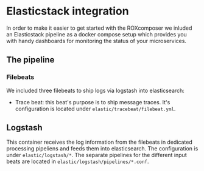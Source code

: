 # Elasticstack integration

In order to make it easier to get started with the ROXcomposer we inluded an Elasticstack pipeline as a docker compose setup which provides you with handy dashboards for monitoring the status
of your microservices.

## The pipeline

### Filebeats

We included three filebeats to ship logs via logstash into elasticsearch:

* Trace beat: this beat's purpose is to ship message traces. It's configuration is located under `elastic/tracebeat/filebeat.yml`.

## Logstash

This container receives the log information from the filebeats in dedicated processing pipeliens and feeds them into elasticsearch. The configuration is under `elastic/logstash/*`.
The separate pipelines for the different input beats are located in `elastic/logstash/pipelines/*.conf`.
